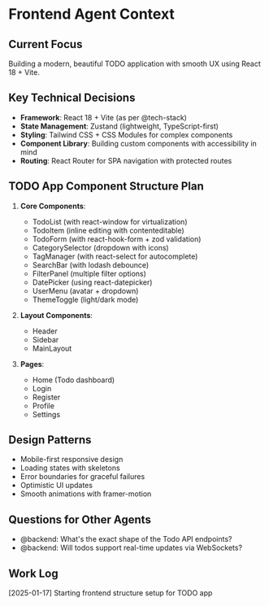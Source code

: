 # Frontend Agent Context

## Current Focus
Building a modern, beautiful TODO application with smooth UX using React 18 + Vite.

## Key Technical Decisions
- **Framework**: React 18 + Vite (as per @tech-stack)
- **State Management**: Zustand (lightweight, TypeScript-first)
- **Styling**: Tailwind CSS + CSS Modules for complex components
- **Component Library**: Building custom components with accessibility in mind
- **Routing**: React Router for SPA navigation with protected routes

## TODO App Component Structure Plan
1. **Core Components**:
   - TodoList (with react-window for virtualization)
   - TodoItem (inline editing with contenteditable)
   - TodoForm (with react-hook-form + zod validation)
   - CategorySelector (dropdown with icons)
   - TagManager (with react-select for autocomplete)
   - SearchBar (with lodash debounce)
   - FilterPanel (multiple filter options)
   - DatePicker (using react-datepicker)
   - UserMenu (avatar + dropdown)
   - ThemeToggle (light/dark mode)

2. **Layout Components**:
   - Header
   - Sidebar
   - MainLayout

3. **Pages**:
   - Home (Todo dashboard)
   - Login
   - Register
   - Profile
   - Settings

## Design Patterns
- Mobile-first responsive design
- Loading states with skeletons
- Error boundaries for graceful failures
- Optimistic UI updates
- Smooth animations with framer-motion

## Questions for Other Agents
- @backend: What's the exact shape of the Todo API endpoints?
- @backend: Will todos support real-time updates via WebSockets?

## Work Log
[2025-01-17] Starting frontend structure setup for TODO app